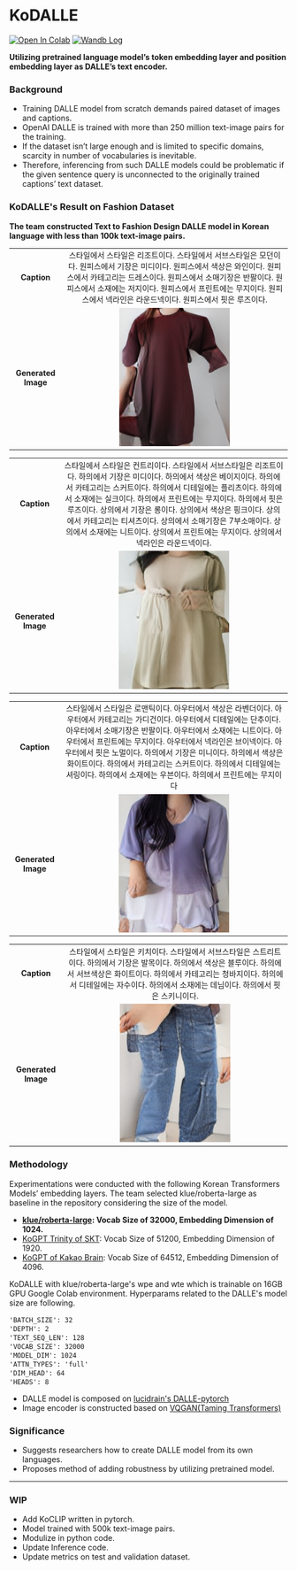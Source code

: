 # KoDALLE

[![Open In Colab](https://colab.research.google.com/assets/colab-badge.svg)](https://colab.research.google.com/drive/1sKNRH0fM73uLi-6BDgfGs3YiiVdvs6lU?usp=sharing) [![Wandb Log](https://raw.githubusercontent.com/wandb/assets/main/wandb-github-badge-gradient.svg)](https://wandb.ai/kodalle/KoDALLE)

**Utilizing pretrained language model’s token embedding layer and position embedding layer as DALLE’s text encoder.**

### Background

- Training DALLE model from scratch demands paired dataset of images and captions.
- OpenAI DALLE is trained with more than 250 million text-image pairs for the training.
- If the dataset isn’t large enough and is limited to specific domains, scarcity in number of vocabularies is inevitable.
- Therefore, inferencing from such DALLE models could be problematic if the given sentence query is unconnected to the originally trained captions’ text dataset.

### KoDALLE's Result on Fashion Dataset

**The team constructed Text to Fashion Design DALLE model in Korean language with less than 100k text-image pairs.**

|                     |                                                                                                                                                                                                                                                                                                                       |
| :-----------------: | :-------------------------------------------------------------------------------------------------------------------------------------------------------------------------------------------------------------------------------------------------------------------------------------------------------------------: |
|     **Caption**     | 스타일에서 스타일은 리조트이다. 스타일에서 서브스타일은 모던이다. 원피스에서 기장은 미디이다. 원피스에서 색상은 와인이다. 원피스에서 카테고리는 드레스이다. 원피스에서 소매기장은 반팔이다. 원피스에서 소재에는 저지이다. 원피스에서 프린트에는 무지이다. 원피스에서 넥라인은 라운드넥이다. 원피스에서 핏은 루즈이다. |
| **Generated Image** |                                                                                                  <img height="250" width="200" alt="image" src="./assets/README/media_images_image_24608_55e11a71258b471865e1.png">                                                                                                   |

|                     |                                                                                                                                                                                                                                                                                                                                                                                                                                                                                          |
| :-----------------: | :--------------------------------------------------------------------------------------------------------------------------------------------------------------------------------------------------------------------------------------------------------------------------------------------------------------------------------------------------------------------------------------------------------------------------------------------------------------------------------------: |
|     **Caption**     | 스타일에서 스타일은 컨트리이다. 스타일에서 서브스타일은 리조트이다. 하의에서 기장은 미디이다. 하의에서 색상은 베이지이다. 하의에서 카테고리는 스커트이다. 하의에서 디테일에는 플리츠이다. 하의에서 소재에는 실크이다. 하의에서 프린트에는 무지이다. 하의에서 핏은 루즈이다. 상의에서 기장은 롱이다. 상의에서 색상은 핑크이다. 상의에서 카테고리는 티셔츠이다. 상의에서 소매기장은 7부소매이다. 상의에서 소재에는 니트이다. 상의에서 프린트에는 무지이다. 상의에서 넥라인은 라운드넥이다. |
| **Generated Image** |                                                                                                                                                                                    <img height="250" width="200" alt="image" src="./assets/README/media_images_image_28908_91e2bc39b17071668b52.png">                                                                                                                                                                                    |

|                     |                                                                                                                                                                                                                                                                                                                                                                                                                                                                      |
| :-----------------: | :------------------------------------------------------------------------------------------------------------------------------------------------------------------------------------------------------------------------------------------------------------------------------------------------------------------------------------------------------------------------------------------------------------------------------------------------------------------: |
|     **Caption**     | 스타일에서 스타일은 로맨틱이다. 아우터에서 색상은 라벤더이다. 아우터에서 카테고리는 가디건이다. 아우터에서 디테일에는 단추이다. 아우터에서 소매기장은 반팔이다. 아우터에서 소재에는 니트이다. 아우터에서 프린트에는 무지이다. 아우터에서 넥라인은 브이넥이다. 아우터에서 핏은 노멀이다. 하의에서 기장은 미니이다. 하의에서 색상은 화이트이다. 하의에서 카테고리는 스커트이다. 하의에서 디테일에는 셔링이다. 하의에서 소재에는 우븐이다. 하의에서 프린트에는 무지이다 |
| **Generated Image** |                                                                                                                                                                          <img height="250" width="200" alt="image" src="./assets/README/media_images_image_30062_e9379e6774258bb45373.png">                                                                                                                                                                          |

|                     |                                                                                                                                                                                                                                                                             |
| :-----------------: | :-------------------------------------------------------------------------------------------------------------------------------------------------------------------------------------------------------------------------------------------------------------------------: |
|     **Caption**     | 스타일에서 스타일은 키치이다. 스타일에서 서브스타일은 스트리트이다. 하의에서 기장은 발목이다. 하의에서 색상은 블루이다. 하의에서 서브색상은 화이트이다. 하의에서 카테고리는 청바지이다. 하의에서 디테일에는 자수이다. 하의에서 소재에는 데님이다. 하의에서 핏은 스키니이다. |
| **Generated Image** |                                                                                              <img height="250" width="200" alt="image" src="./assets/README/media-pants.png">                                                                                               |

### Methodology

Experimentations were conducted with the following Korean Transformers Models’ embedding layers. The team selected klue/roberta-large as baseline in the repository considering the size of the model.

- **[klue/roberta-large](https://huggingface.co/klue/roberta-large): Vocab Size of 32000, Embedding Dimension of 1024.**
- [KoGPT Trinity of SKT](https://huggingface.co/skt/ko-gpt-trinity-1.2B-v0.5): Vocab Size of 51200, Embedding Dimension of 1920.
- [KoGPT of Kakao Brain](https://huggingface.co/kakaobrain/kogpt): Vocab Size of 64512, Embedding Dimension of 4096.

KoDALLE with klue/roberta-large's wpe and wte which is trainable on 16GB GPU Google Colab environment. Hyperparams related to the DALLE's model size are following.

```
'BATCH_SIZE': 32
'DEPTH': 2
'TEXT_SEQ_LEN': 128
'VOCAB_SIZE': 32000
'MODEL_DIM': 1024
'ATTN_TYPES': 'full'
'DIM_HEAD': 64
'HEADS': 8
```

- DALLE model is composed on [lucidrain's DALLE-pytorch](https://github.com/lucidrains/DALLE-pytorch)
- Image encoder is constructed based on [VQGAN(Taming Transformers)](https://github.com/CompVis/taming-transformers#training-on-custom-data)

### Significance

- Suggests researchers how to create DALLE model from its own languages.
- Proposes method of adding robustness by utilizing pretrained model.

---

### WIP

- Add KoCLIP written in pytorch.
- Model trained with 500k text-image pairs.
- Modulize in python code.
- Update Inference code.
- Update metrics on test and validation dataset.
